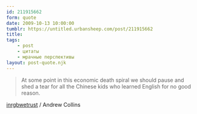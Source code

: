```yaml
---
id: 211915662
form: quote
date: 2009-10-13 10:00:00
tumblr: https://untitled.urbansheep.com/post/211915662
title: 
tags:
    - post
    - цитаты
    - мрачные перспективы
layout: post-quote.njk
---
```


<blockquote>
At some point in this economic death spiral we should pause and shed a tear for all the Chinese kids who learned English for no good reason.
</blockquote>

<a href="http://twitter.com/inrgbwetrust/status/4665507146">inrgbwetrust</a> / Andrew Collins

